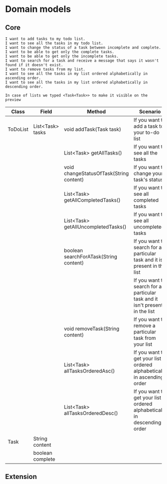 # Domain models

## Core
```
I want to add tasks to my todo list.
I want to see all the tasks in my todo list.
I want to change the status of a task between incomplete and complete.
I want to be able to get only the complete tasks.
I want to be able to get only the incomplete tasks.
I want to search for a task and receive a message that says it wasn't found if it doesn't exist.
I want to remove tasks from my list.
I want to see all the tasks in my list ordered alphabetically in ascending order.
I want to see all the tasks in my list ordered alphabetically in descending order.
```

```
In case of lists we typed <Task<Task>> to make it visible on the preview
```

| Class    | Field                  | Method                                    | Scenario                                                                     | Output                  |
|----------|------------------------|-------------------------------------------|------------------------------------------------------------------------------|-------------------------|
| ToDoList | List<Task<Task>> tasks | void addTask(Task task)                   | If you want to add a task to your to-do list                                 |                         |
|          |                        | List<Task<Task>> getAllTasks()            | If you want to see all the tasks                                             | List of tasks           |
|          |                        | void changeStatusOfTask(String content)   | If you want to change your task's status                                     |                         |
|          |                        | List<Task<Task>> getAllCompletedTasks()   | If you want to see all completed tasks                                       | List of completed tasks |
|          |                        | List<Task<Task>> getAllUncompletedTasks() | If you want to see all uncompleted tasks                                     |                         |
|          |                        | boolean searchForATask(String content)    | If you want to search for a particular task and it is present in the list    | true                    |
|          |                        |                                           | If you want to search for a particular task and it isn't present in the list | false                   |
|          |                        | void removeTask(String content)           | If you want to remove a particular task from your list                       |                         |
|          |                        | List<Task<Task>> allTasksOrderedAsc()     | If you want to get your list ordered alphabetically in ascending order       | List of tasks           |
|          |                        | List<Task<Task>> allTasksOrderedDesc()    | If you want to get your list ordered alphabetically in descending order      | List of tasks                        |
|          |                        |                                           |                                                                              |                                      |
| Task     | String content         |                                           |                                                                              |                                      |
|          | boolean complete       |                                           |                                                                              |                                      |


## Extension